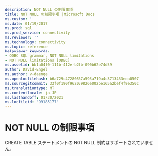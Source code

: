 ```yaml
---
description: NOT NULL の制限事項
title: NOT NULL の制限事項 |Microsoft Docs
ms.custom: ''
ms.date: 01/19/2017
ms.prod: sql
ms.prod_service: connectivity
ms.reviewer: ''
ms.technology: connectivity
ms.topic: reference
helpviewer_keywords:
- ODBC SQL grammar, NOT NULL limitations
- NOT NULL limitations [ODBC]
ms.assetid: bb1a04f0-111b-412e-b2fb-090b62e74d59
author: David-Engel
ms.author: v-daenge
ms.openlocfilehash: b6a729c47280567a593a719a4c3713433eea0507
ms.sourcegitcommit: 33f0f190f962059826e002be165a2bef4f9e350c
ms.translationtype: MT
ms.contentlocale: ja-JP
ms.lasthandoff: 01/30/2021
ms.locfileid: "99185177"
---
```

# <a name="not-null-limitations"></a>NOT NULL の制限事項
CREATE TABLE ステートメントの NOT NULL 制約はサポートされていません。
